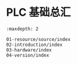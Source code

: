 # PLC 基础总汇

```{toctree}
:maxdepth: 2

01-resource/source/index
02-introduction/index
03-hardware/index
04-version/index

```
